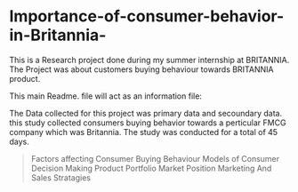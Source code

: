 # Importance-of-consumer-behavior-in-Britannia-

This is a Research project done during my summer internship at BRITANNIA. The Project was about customers buying behaviour towards BRITANNIA product.

This main Readme. file will act as an information file:

The Data collected for this project was primary data and secoundary data. this study collected consumers buying behavior towards a perticular FMCG company which was Britannia. The study was conducted for a total of 45 days.

> Factors affecting Consumer Buying Behaviour
> Models of Consumer Decision Making
> Product Portfolio
> Market Position
> Marketing And Sales Stratagies
